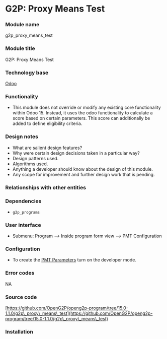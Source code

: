 # G2P: Proxy Means Test

### Module name

g2p\_proxy\_means\_test

### Module title

G2P: Proxy Means Test

### Technology base

[Odoo](https://www.odoo.com/)

### Functionality

* This module does not override or modify any existing core functionality within Odoo 15. Instead, it uses the odoo functionality to calculate a score based on certain parameters. This score can additionally be added to define eligibility criteria.

### Design notes

* What are salient design features?
* Why were certain design decisions taken in a particular way?
* Design patterns used.
* Algorithms used.
* Anything a developer should know about the design of this module.
* Any scope for improvement and further design work that is pending.

### Relationships with other entities

### Dependencies

* `g2p_programs`

### User interface

* Submenu: Program --> Inside program form view --> PMT Configuration

### Configuration

* To create the [PMT Parameters](../../features/eligibility/user-guides/configure-proxy-means-test.md) turn on the developer mode.

### Error codes

NA

### Source code

[https://github.com/OpenG2P/openg2p-program/tree/15.0-1.1.0/g2p\_proxy\_means\_test](https://github.com/OpenG2P/openg2p-program/tree/15.0-1.1.0/g2p\_proxy\_means\_test)

### Installation
